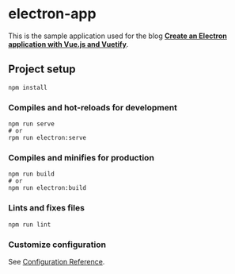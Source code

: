 # electron-app

This is the sample application used for the blog [**Create an Electron application with Vue.js and Vuetify**](https://medium.com/@bromix/electron-application-with-vue-js-and-vuetify-f2a1f9c749b8).

## Project setup
```
npm install
```

### Compiles and hot-reloads for development
```
npm run serve
# or
rpm run electron:serve
```

### Compiles and minifies for production
```
npm run build
# or
npm run electron:build
```

### Lints and fixes files
```
npm run lint
```

### Customize configuration
See [Configuration Reference](https://cli.vuejs.org/config/).